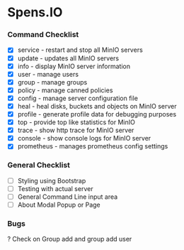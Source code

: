 # Spens.IO

### Command Checklist
- [x] service - restart and stop all MinIO servers
- [x] update - updates all MinIO servers
- [x] info - display MinIO server information
- [x] user - manage users
- [x] group - manage groups
- [x] policy - manage canned policies
- [x] config - manage server configuration file
- [x] heal - heal disks, buckets and objects on MinIO server
- [x] profile - generate profile data for debugging purposes
- [x] top - provide top like statistics for MinIO
- [x] trace - show http trace for MinIO server
- [x] console - show console logs for MinIO server
- [x] prometheus - manages prometheus config settings

### General Checklist
- [ ] Styling using Bootstrap
- [ ] Testing with actual server
- [ ] General Command Line input area
- [ ] About Modal Popup or Page

### Bugs
? Check on Group add and group add user